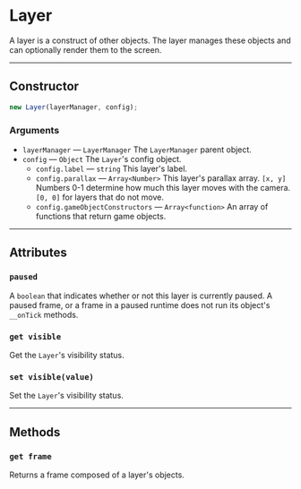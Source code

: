 # Layer

A layer is a construct of other objects. The layer manages these objects and can optionally render them to the screen.

---

## Constructor

```javascript
new Layer(layerManager, config);
```

### Arguments

-   `layerManager` &mdash; `LayerManager` The `LayerManager` parent object.
-   `config` &mdash; `Object` The `Layer`'s config object.
    -   `config.label` &mdash; `string` This layer's label.
    -   `config.parallax` &mdash; `Array<Number>` This layer's parallax array. `[x, y]` Numbers 0-1 determine how much this layer moves with the camera. `[0, 0]` for layers that do not move.
    -   `config.gameObjectConstructors` &mdash; `Array<function>` An array of functions that return game objects.

---

## Attributes

### `paused`

A `boolean` that indicates whether or not this layer is currently paused. A paused frame, or a frame in a paused runtime does not run its object's `__onTick` methods.

### `get visible`

Get the `Layer`'s visibility status.

### `set visible(value)`

Set the `Layer`'s visibility status.

---

## Methods

### `get frame`

Returns a frame composed of a layer's objects.
